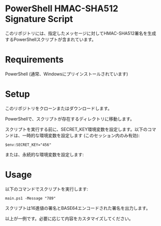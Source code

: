# PowerShell HMAC-SHA512 Signature Script
このリポジトリには、指定したメッセージに対してHMAC-SHA512署名を生成するPowerShellスクリプトが含まれています。

# Requirements
PowerShell (通常、Windowsにプリインストールされています)
# Setup
このリポジトリをクローンまたはダウンロードします。

PowerShellで、スクリプトが存在するディレクトリに移動します。

スクリプトを実行する前に、SECRET_KEY環境変数を設定します。以下のコマンドは、一時的な環境変数を設定します (このセッション内のみ有効):

```
$env:SECRET_KEY="456"
```
または、永続的な環境変数を設定します:


# Usage
以下のコマンドでスクリプトを実行します:

```
main.ps1 -Message "789"
```

スクリプトは16進値の署名とBASE64エンコードされた署名を出力します。

以上が一例です。必要に応じて内容をカスタマイズしてください。
